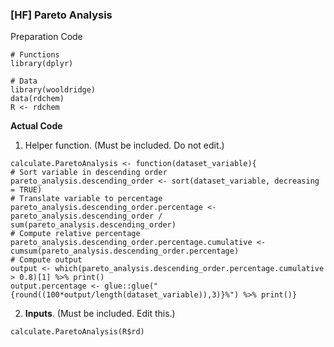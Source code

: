 ### [HF] Pareto Analysis
Preparation Code
```
# Functions
library(dplyr)

# Data
library(wooldridge)
data(rdchem)
R <- rdchem
```
**Actual Code**
1. Helper function. (Must be included. Do not edit.)
```
calculate.ParetoAnalysis <- function(dataset_variable){
# Sort variable in descending order
pareto_analysis.descending_order <- sort(dataset_variable, decreasing = TRUE)
# Translate variable to percentage
pareto_analysis.descending_order.percentage <- pareto_analysis.descending_order / sum(pareto_analysis.descending_order)
# Compute relative percentage
pareto_analysis.descending_order.percentage.cumulative <- cumsum(pareto_analysis.descending_order.percentage)
# Compute output
output <- which(pareto_analysis.descending_order.percentage.cumulative > 0.8)[1] %>% print()
output.percentage <- glue::glue("{round((100*output/length(dataset_variable)),3)}%") %>% print()}
```
2. **Inputs**. (Must be included. Edit this.)
```
calculate.ParetoAnalysis(R$rd)
```

